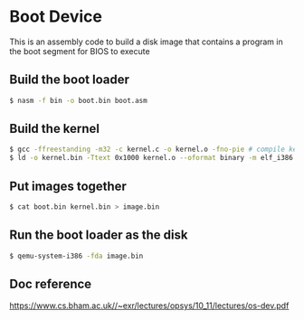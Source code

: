 # Boot Device

This is an assembly code to build a disk image that contains a program in the boot segment for BIOS to execute

## Build the boot loader

``` bash
$ nasm -f bin -o boot.bin boot.asm
```

## Build the kernel

``` bash
$ gcc -ffreestanding -m32 -c kernel.c -o kernel.o -fno-pie # compile kernel
$ ld -o kernel.bin -Ttext 0x1000 kernel.o --oformat binary -m elf_i386 # link kernel
```

## Put images together

```bash
$ cat boot.bin kernel.bin > image.bin
```

## Run the boot loader as the disk

``` bash
$ qemu-system-i386 -fda image.bin
```

## Doc reference
https://www.cs.bham.ac.uk//~exr/lectures/opsys/10_11/lectures/os-dev.pdf